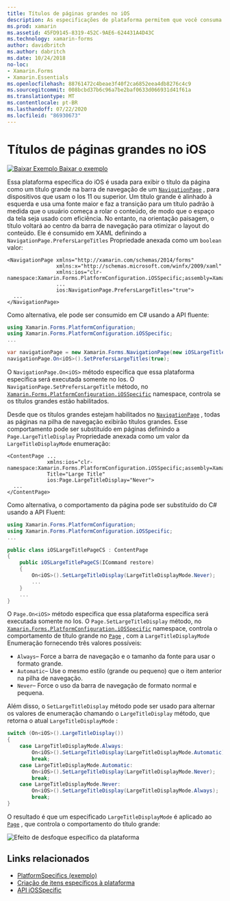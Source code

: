 ```yaml
---
title: Títulos de páginas grandes no iOS
description: As especificações de plataforma permitem que você consuma a funcionalidade que só está disponível em uma plataforma específica, sem implementar renderizadores ou efeitos personalizados. Este artigo explica como consumir a plataforma do iOS específica que exibe o título da página como um título grande na barra de navegação de um NavigationPage.
ms.prod: xamarin
ms.assetid: 45FD9145-8319-452C-9AE6-624431A4D43C
ms.technology: xamarin-forms
author: davidbritch
ms.author: dabritch
ms.date: 10/24/2018
no-loc:
- Xamarin.Forms
- Xamarin.Essentials
ms.openlocfilehash: 88761472c4beae3f40f2ca6852eea4db8276c4c9
ms.sourcegitcommit: 008bcbd37b6c96a7be2baf0633d066931d41f61a
ms.translationtype: MT
ms.contentlocale: pt-BR
ms.lasthandoff: 07/22/2020
ms.locfileid: "86930673"
---
```

# <a name="large-page-titles-on-ios"></a>Títulos de páginas grandes no iOS

[![Baixar Exemplo](~/media/shared/download.png) Baixar o exemplo](https://docs.microsoft.com/samples/xamarin/xamarin-forms-samples/userinterface-platformspecifics)

Essa plataforma específica do iOS é usada para exibir o título da página como um título grande na barra de navegação de um [`NavigationPage`](xref:Xamarin.Forms.NavigationPage) , para dispositivos que usam o Ios 11 ou superior. Um título grande é alinhado à esquerda e usa uma fonte maior e faz a transição para um título padrão à medida que o usuário começa a rolar o conteúdo, de modo que o espaço da tela seja usado com eficiência. No entanto, na orientação paisagem, o título voltará ao centro da barra de navegação para otimizar o layout do conteúdo. Ele é consumido em XAML definindo a `NavigationPage.PrefersLargeTitles` Propriedade anexada como um `boolean` valor:

```xaml
<NavigationPage xmlns="http://xamarin.com/schemas/2014/forms"
                xmlns:x="http://schemas.microsoft.com/winfx/2009/xaml"
                xmlns:ios="clr-namespace:Xamarin.Forms.PlatformConfiguration.iOSSpecific;assembly=Xamarin.Forms.Core"
                ...
                ios:NavigationPage.PrefersLargeTitles="true">
  ...
</NavigationPage>
```

Como alternativa, ele pode ser consumido em C# usando a API fluente:

```csharp
using Xamarin.Forms.PlatformConfiguration;
using Xamarin.Forms.PlatformConfiguration.iOSSpecific;
...

var navigationPage = new Xamarin.Forms.NavigationPage(new iOSLargeTitlePageCS());
navigationPage.On<iOS>().SetPrefersLargeTitles(true);
```

O `NavigationPage.On<iOS>` método especifica que essa plataforma específica será executada somente no Ios. O `NavigationPage.SetPrefersLargeTitle` método, no [`Xamarin.Forms.PlatformConfiguration.iOSSpecific`](xref:Xamarin.Forms.PlatformConfiguration.iOSSpecific) namespace, controla se os títulos grandes estão habilitados.

Desde que os títulos grandes estejam habilitados no [`NavigationPage`](xref:Xamarin.Forms.NavigationPage) , todas as páginas na pilha de navegação exibirão títulos grandes. Esse comportamento pode ser substituído em páginas definindo a `Page.LargeTitleDisplay` Propriedade anexada como um valor da `LargeTitleDisplayMode` enumeração:

```xaml
<ContentPage ...
             xmlns:ios="clr-namespace:Xamarin.Forms.PlatformConfiguration.iOSSpecific;assembly=Xamarin.Forms.Core"
             Title="Large Title"
             ios:Page.LargeTitleDisplay="Never">
  ...
</ContentPage>
```

Como alternativa, o comportamento da página pode ser substituído do C# usando a API Fluent:

```csharp
using Xamarin.Forms.PlatformConfiguration;
using Xamarin.Forms.PlatformConfiguration.iOSSpecific;
...

public class iOSLargeTitlePageCS : ContentPage
{
    public iOSLargeTitlePageCS(ICommand restore)
    {
        On<iOS>().SetLargeTitleDisplay(LargeTitleDisplayMode.Never);
        ...
    }
    ...
}
```

O `Page.On<iOS>` método especifica que essa plataforma específica será executada somente no Ios. O `Page.SetLargeTitleDisplay` método, no [`Xamarin.Forms.PlatformConfiguration.iOSSpecific`](xref:Xamarin.Forms.PlatformConfiguration.iOSSpecific) namespace, controla o comportamento de título grande no [`Page`](xref:Xamarin.Forms.Page) , com a `LargeTitleDisplayMode` Enumeração fornecendo três valores possíveis:

- `Always`– Force a barra de navegação e o tamanho da fonte para usar o formato grande.
- `Automatic`– Use o mesmo estilo (grande ou pequeno) que o item anterior na pilha de navegação.
- `Never`– Force o uso da barra de navegação de formato normal e pequena.

Além disso, o `SetLargeTitleDisplay` método pode ser usado para alternar os valores de enumeração chamando o `LargeTitleDisplay` método, que retorna o atual `LargeTitleDisplayMode` :

```csharp
switch (On<iOS>().LargeTitleDisplay())
{
    case LargeTitleDisplayMode.Always:
        On<iOS>().SetLargeTitleDisplay(LargeTitleDisplayMode.Automatic);
        break;
    case LargeTitleDisplayMode.Automatic:
        On<iOS>().SetLargeTitleDisplay(LargeTitleDisplayMode.Never);
        break;
    case LargeTitleDisplayMode.Never:
        On<iOS>().SetLargeTitleDisplay(LargeTitleDisplayMode.Always);
        break;
}
```

O resultado é que um especificado `LargeTitleDisplayMode` é aplicado ao [`Page`](xref:Xamarin.Forms.Page) , que controla o comportamento do título grande:

![Efeito de desfoque específico da plataforma](page-large-title-images/large-title.png)

## <a name="related-links"></a>Links relacionados

- [PlatformSpecifics (exemplo)](https://docs.microsoft.com/samples/xamarin/xamarin-forms-samples/userinterface-platformspecifics)
- [Criação de itens específicos à plataforma](~/xamarin-forms/platform/platform-specifics/index.md#creating-platform-specifics)
- [API iOSSpecific](xref:Xamarin.Forms.PlatformConfiguration.iOSSpecific)
